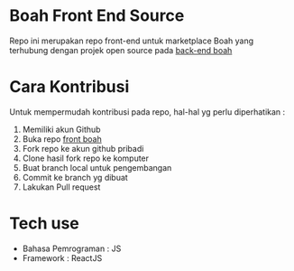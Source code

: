 # Boah Front End Source

Repo ini merupakan repo front-end untuk marketplace Boah yang terhubung dengan projek open source 
pada [back-end boah](https://github.com/rzak23/boah-back-end)

# Cara Kontribusi

Untuk mempermudah kontribusi pada repo, hal-hal yg perlu diperhatikan :

1. Memiliki akun Github
2. Buka repo [front boah](https://github.com/iqbalchoironi/boah-front-end)
3. Fork repo ke akun github pribadi
4. Clone hasil fork repo ke komputer
5. Buat branch local untuk pengembangan
6. Commit ke branch yg dibuat
7. Lakukan Pull request

# Tech use

* Bahasa Pemrograman : JS
* Framework : ReactJS
